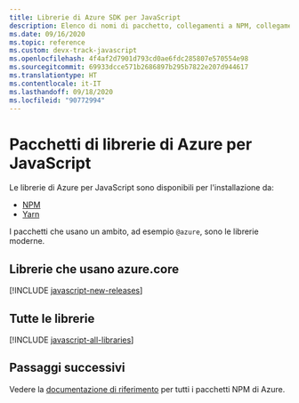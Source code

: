 ```yaml
---
title: Librerie di Azure SDK per JavaScript
description: Elenco di nomi di pacchetto, collegamenti a NPM, collegamenti alla documentazione e collegamenti al codice sorgente per tutte le librerie include in Azure SDK per JavaScript.
ms.date: 09/16/2020
ms.topic: reference
ms.custom: devx-track-javascript
ms.openlocfilehash: 4f4af2d7901d793cd0ae6fdc285807e570554e98
ms.sourcegitcommit: 69933dcce571b2686897b295b7822e207d944617
ms.translationtype: HT
ms.contentlocale: it-IT
ms.lasthandoff: 09/18/2020
ms.locfileid: "90772994"
---
```

# <a name="azure-libraries-packages-for-javascript"></a>Pacchetti di librerie di Azure per JavaScript

Le librerie di Azure per JavaScript sono disponibili per l'installazione da:
* [NPM](https://www.npmjs.com/)
* [Yarn](https://yarnpkg.com/)

I pacchetti che usano un ambito, ad esempio `@azure`, sono le librerie moderne.

## <a name="libraries-using-azurecore"></a>Librerie che usano azure.core

[!INCLUDE [javascript-new-releases](../includes/js-new.md)]

## <a name="all-libraries"></a>Tutte le librerie

[!INCLUDE [javascript-all-libraries](../includes/js-all.md)]

## <a name="next-steps"></a>Passaggi successivi

Vedere la [documentazione di riferimento](/javascript/api/overview/azure/?view=azure-node-latest) per tutti i pacchetti NPM di Azure.